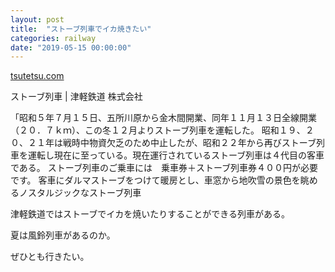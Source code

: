 ```yaml
---
layout: post
title:  "ストーブ列車でイカ焼きたい"
categories: railway
date: "2019-05-15 00:00:00"
---
```


<div class="card">
  <a href="http://tsutetsu.com/stove.html"></a>
  <div class="card__header">
    <a href="http://tsutetsu.com/stove.html">tsutetsu.com</a>
  </div>
  <div class="card__image">
    <img src="">
  </div>
  <div class="card__title">
    <p>ストーブ列車 | 津軽鉄道 株式会社</p>
  </div>
  <div class="card__description">
    <p>「昭和５年７月１５日、五所川原から金木間開業、同年１１月１３日全線開業（２０．７ｋｍ）、この冬１２月よりストーブ列車を運転した。 昭和１９、２０、２１年は戦時中物資欠乏のため中止したが、昭和２２年から再びストーブ列車を運転し現在に至っている。現在運行されているストーブ列車は４代目の客車である。 ストーブ列車のご乗車には　乗車券＋ストーブ列車券４００円が必要です。 客車にダルマストーブをつけて暖房とし、車窓から地吹雪の景色を眺めるノスタルジックなストーブ列車</p>
  </div>
</div>

津軽鉄道ではストーブでイカを焼いたりすることができる列車がある。

夏は風鈴列車があるのか。

ぜひとも行きたい。